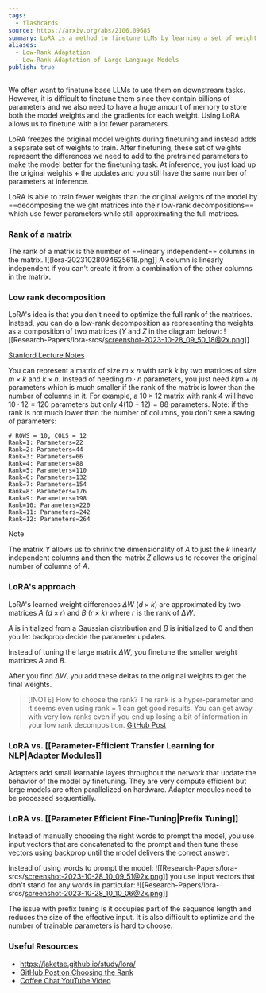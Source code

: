 ```yaml
---
tags:
  - flashcards
source: https://arxiv.org/abs/2106.09685
summary: LoRA is a method to finetune LLMs by learning a set of weight updates to apply to the original model. It is able to train fewer parameters by only training a low rank decomposition of the update matrices.
aliases:
  - Low-Rank Adaptation
  - Low-Rank Adaptation of Large Language Models
publish: true
---
```

We often want to finetune base LLMs to use them on downstream tasks. However, it is difficult to finetune them since they contain billions of parameters and we also need to have a huge amount of memory to store both the model weights and the gradients for each weight. Using LoRA allows us to finetune with a lot fewer parameters.

LoRA freezes the original model weights during finetuning and instead adds a separate set of weights to train. After finetuning, these set of weights represent the differences we need to add to the pretrained parameters to make the model better for the finetuning task. At inference, you just load up the original weights + the updates and you still have the same number of parameters at inference.

LoRA is able to train fewer weights than the original weights of the model by ==decomposing the weight matrices into their low-rank decompositions== which use fewer parameters while still approximating the full matrices.
<!--SR:!2024-02-08,81,290-->
### Rank of a matrix
The rank of a matrix is the number of ==linearly independent== columns in the matrix.
![[lora-20231028094625618.png]]
A column is linearly independent if you can't create it from a combination of the other columns in the matrix.
<!--SR:!2024-03-14,109,290-->

### Low rank decomposition
LoRA's idea is that you don't need to optimize the full rank of the matrices. Instead, you can do a low-rank decomposition as representing the weights as a composition of two matrices ($Y$ and $Z$ in the diagram below):
![[Research-Papers/lora-srcs/screenshot-2023-10-28_09_50_18@2x.png]]

[Stanford Lecture Notes](https://web.stanford.edu/class/cs168/l/l9.pdf)

You can represent a matrix of size $m \times n$ with rank $k$ by two matrices of size $m \times k$ and $k \times n$. Instead of needing $m \cdot n$ parameters, you just need $k(m + n)$ parameters which is much smaller if the rank of the matrix is lower than the number of columns in it. For example, a $10 \times 12$ matrix with rank 4 will have $10 \cdot 12 = 120$ parameters but only $4(10 + 12) = 88$ parameters. Note: if the rank is not much lower than the number of columns, you don't see a saving of parameters:
```
# ROWS = 10, COLS = 12
Rank=1: Parameters=22
Rank=2: Parameters=44
Rank=3: Parameters=66
Rank=4: Parameters=88
Rank=5: Parameters=110
Rank=6: Parameters=132
Rank=7: Parameters=154
Rank=8: Parameters=176
Rank=9: Parameters=198
Rank=10: Parameters=220
Rank=11: Parameters=242
Rank=12: Parameters=264
```

> [!NOTE]
> The matrix $Y$ allows us to shrink the dimensionality of $A$ to just the $k$ linearly independent columns and then the matrix $Z$ allows us to recover the original number of columns of $A$.

### LoRA's approach
LoRA's learned weight differences $\Delta W$ ($d \times k$) are approximated by two matrices $A$ ($d \times r$) and $B$ ($r \times k)$ where $r$ is the rank of $\Delta W$.

$A$ is initialized from a Gaussian distribution and $B$ is initialized to $0$ and then you let backprop decide the parameter updates.

Instead of tuning the large matrix $\Delta W$, you finetune the smaller weight matrices $A$ and $B$.

After you find $\Delta W$, you add these deltas to the original weights to get the final weights.

> [!NOTE] How to choose the rank?
> The rank is a hyper-parameter and it seems even using rank = 1 can get good results. You can get away with very low ranks even if you end up losing a bit of information in your low rank decomposition. [GitHub Post](https://github.com/cloneofsimo/lora/discussions/37)
### LoRA vs. [[Parameter-Efficient Transfer Learning for NLP|Adapter Modules]]
Adapters add small learnable layers throughout the network that update the behavior of the model by finetuning. They are very compute efficient but large models are often parallelized on hardware. Adapter modules need to be processed sequentially.
### LoRA vs. [[Parameter Efficient Fine-Tuning|Prefix Tuning]]
Instead of manually choosing the right words to prompt the model, you use input vectors that are concatenated to the prompt and then tune these vectors using backprop until the model delivers the correct answer.

Instead of using words to prompt the model:
![[Research-Papers/lora-srcs/screenshot-2023-10-28_10_09_51@2x.png]]
you use input vectors that don't stand for any words in particular:
![[Research-Papers/lora-srcs/screenshot-2023-10-28_10_10_06@2x.png]]

The issue with prefix tuning is it occupies part of the sequence length and reduces the size of the effective input. It is also difficult to optimize and the number of trainable parameters is hard to choose.

### Useful Resources
- https://jaketae.github.io/study/lora/
- [GitHub Post on Choosing the Rank](https://github.com/cloneofsimo/lora/discussions/37)
- [Coffee Chat YouTube Video](https://youtu.be/KEv-F5UkhxU)